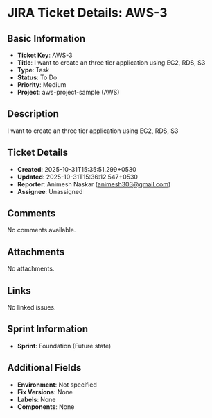 # JIRA Ticket Details: AWS-3

## Basic Information
- **Ticket Key**: AWS-3
- **Title**: I want to create an three tier application using EC2, RDS, S3
- **Type**: Task
- **Status**: To Do
- **Priority**: Medium
- **Project**: aws-project-sample (AWS)

## Description
I want to create an three tier application using EC2, RDS, S3

## Ticket Details
- **Created**: 2025-10-31T15:35:51.299+0530
- **Updated**: 2025-10-31T15:36:12.547+0530
- **Reporter**: Animesh Naskar (animesh303@gmail.com)
- **Assignee**: Unassigned

## Comments
No comments available.

## Attachments
No attachments.

## Links
No linked issues.

## Sprint Information
- **Sprint**: Foundation (Future state)

## Additional Fields
- **Environment**: Not specified
- **Fix Versions**: None
- **Labels**: None
- **Components**: None